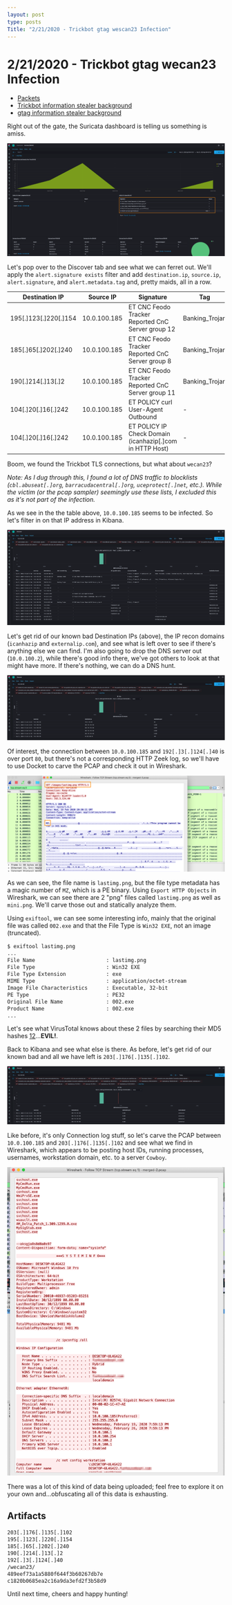 ```yaml
---
layout: post
type: posts
Title: "2/21/2020 - Trickbot gtag wescan23 Infection"
---
```

# 2/21/2020 - Trickbot gtag wecan23 Infection
- [Packets](https://www.malware-traffic-analysis.net/2020/02/19/index.html)
- [Trickbot information stealer background](https://unit42.paloaltonetworks.com/trickbot-campaign-uses-fake-payroll-emails-to-conduct-phishing-attacks/)
- [gtag information stealer background](https://www.fireeye.com/blog/threat-research/2019/01/a-nasty-trick-from-credential-theft-malware-to-business-disruption.html)

Right out of the gate, the Suricata dashboard is telling us something is amiss.  

![](../images/2-20-20-1.png)

Let's pop over to the Discover tab and see what we can ferret out. We'll apply the `alert.signature exists` filter and add `destination.ip`, `source.ip`, `alert.signature`, and `alert.metadata.tag` and, pretty maids, all in a row.

| Destination IP  | Source IP    | Signature                                                      | Tag            |
|-----------------|--------------|----------------------------------------------------------------|----------------|
| 195[.]123[.]220[.]154 | 10.0.100.185 | ET CNC Feodo Tracker Reported CnC Server group 12        | Banking_Trojan |
| 185[.]65[.]202[.]240  | 10.0.100.185 | ET CNC Feodo Tracker Reported CnC Server group 8         | Banking_Trojan |
| 190[.]214[.]13[.]2    | 10.0.100.185 | ET CNC Feodo Tracker Reported CnC Server group 11        | Banking_Trojan |
| 104[.]20[.]16[.]242   | 10.0.100.185 | ET POLICY curl User-Agent Outbound                       | -              |
| 104[.]20[.]16[.]242   | 10.0.100.185 | ET POLICY IP Check Domain (icanhazip[.]com in HTTP Host) | -              |

Boom, we found the Trickbot TLS connections, but what about `wecan23`?

*Note: As I dug through this, I found a lot of DNS traffic to blocklists (`cbl.abuseat[.]org`, `barracudacentral[.]org`, `uceprotect[.]net`, etc.). While the victim (or the pcap sampler) seemingly use these lists, I excluded this as it's not part of the infection.*

As we see in the the table above, `10.0.100.185` seems to be infected. So let's filter in on that IP address in Kibana.

![](../images/2-20-20-2.png)

Let's get rid of our known bad Destination IPs (above), the IP recon domains (`icanhazip` and `externalip.com`), and see what is left over to see if there's anything else we can find. I'm also going to drop the DNS server out (`10.0.100.2`), while there's good info there, we've got others to look at that might have more. If there's nothing, we can do a DNS hunt.

![](../images/2-20-20-3.png)

Of interest, the connection between `10.0.100.185` and `192[.]3[.]124[.]40` is over port `80`, but there's not a corresponding HTTP Zeek log, so we'll have to use Docket to carve the PCAP and check it out in Wireshark.

![](../images/2-20-20-4.png)

As we can see, the file name is `lastimg.png`, but the file type metadata has a magic number of `MZ`, which is a PE binary. Using `Export HTTP Objects` in Wireshark, we can see there are 2 "png" files called `lastimg.png` as well as `mini.png`. We'll carve those out and statically analyze them.

Using `exiftool`, we can see some interesting info, mainly that the original file was called `002.exe` and that the File Type is `Win32 EXE`, not an image (truncated).
```
$ exiftool lastimg.png
...
File Name                       : lastimg.png
File Type                       : Win32 EXE
File Type Extension             : exe
MIME Type                       : application/octet-stream
Image File Characteristics      : Executable, 32-bit
PE Type                         : PE32
Original File Name              : 002.exe
Product Name                    : 002.exe
...
```

Let's see what VirusTotal knows about these 2 files by searching their MD5 hashes [1](https://www.virustotal.com/gui/search/489eef73a1a5880f644f3b60267db7e8)[2](https://www.virustotal.com/gui/search/c1820b0685ea2c16a9da3efd2f3b58d9)...**EVIL!**.

Back to Kibana and see what else is there. As before, let's get rid of our known bad and all we have left is `203[.]176[.]135[.]102`.

![](../images/2-20-20-5.png)

Like before, it's only Connection log stuff, so let's carve the PCAP between `10.0.100.185` and `203[.]176[.]135[.]102` and see what we find in Wireshark, which appears to be posting host IDs, running processes, usernames, workstation domain, etc. to a server `Cowboy`.

![](../images/2-20-20-6.png)

There was a lot of this kind of data being uploaded; feel free to explore it on your own and...obfuscating all of this data is exhausting.

## Artifacts
```
203[.]176[.]135[.]102
195[.]123[.]220[.]154
185[.]65[.]202[.]240
190[.]214[.]13[.]2
192[.]3[.]124[.]40
/wecan23/
489eef73a1a5880f644f3b60267db7e
c1820b0685ea2c16a9da3efd2f3b58d9
```

Until next time, cheers and happy hunting!
